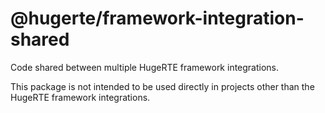 # @hugerte/framework-integration-shared
Code shared between multiple HugeRTE framework integrations.

This package is not intended to be used directly in projects other than the HugeRTE framework integrations.
